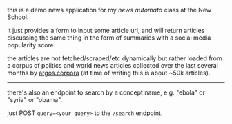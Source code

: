this is a demo news application for my _news automata_ class at the New School.

it just provides a form to input some article url, and will return articles discussing
the same thing in the form of summaries with a social media popularity score.

the articles are not fetched/scraped/etc dynamically but rather loaded from a corpus of
politics and world news articles collected over the last several months by
[argos.corpora](https://github.com/publicscience/argos.corpora) (at time of writing this is about ~50k articles).

---

there's also an endpoint to search by a concept name, e.g. "ebola" or "syria" or
"obama".

just POST `query=<your query>` to the `/search` endpoint.